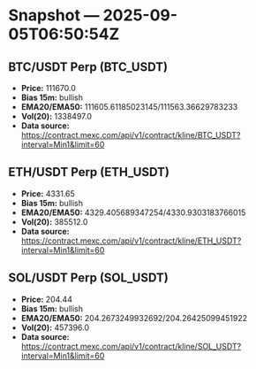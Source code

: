 # Snapshot — 2025-09-05T06:50:54Z

## BTC/USDT Perp (BTC_USDT)
- **Price:** 111670.0
- **Bias 15m:** bullish
- **EMA20/EMA50:** 111605.61185023145/111563.36629783233
- **Vol(20):** 1338497.0
- **Data source:** https://contract.mexc.com/api/v1/contract/kline/BTC_USDT?interval=Min1&limit=60

## ETH/USDT Perp (ETH_USDT)
- **Price:** 4331.65
- **Bias 15m:** bullish
- **EMA20/EMA50:** 4329.405689347254/4330.9303183766015
- **Vol(20):** 385512.0
- **Data source:** https://contract.mexc.com/api/v1/contract/kline/ETH_USDT?interval=Min1&limit=60

## SOL/USDT Perp (SOL_USDT)
- **Price:** 204.44
- **Bias 15m:** bullish
- **EMA20/EMA50:** 204.2673249932692/204.26425099451922
- **Vol(20):** 457396.0
- **Data source:** https://contract.mexc.com/api/v1/contract/kline/SOL_USDT?interval=Min1&limit=60
